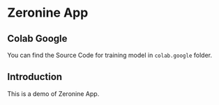 # Zeronine App

## Colab Google

You can find the Source Code for training model in `colab.google` folder.

## Introduction

This is a demo of Zeronine App.
